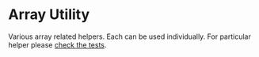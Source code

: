 Array Utility
=============

Various array related helpers. Each can be used individually. For particular helper please [check the tests](../tests/phpunit/Util/ArrayUtilTest.php).
